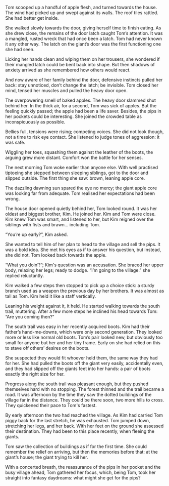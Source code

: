 Tom scooped up a handful of apple flesh, and turned towards the house. The wind had picked up and swept against its walls. The roof tiles rattled. She had better get inside.

She walked slowly towards the door, giving herself time to finish eating. As she drew close, the remains of the door latch caught Tom’s attention. It was a mangled, rusted wreck that had once been a latch. Tom had never known it any other way. The latch on the giant’s door was the first functioning one she had seen.

Licking her hands clean and wiping them on her trousers, she wondered if their mangled latch could be bent back into shape. But then shadows of anxiety arrived as she remembered how others would react.

And now aware of her family behind the door, defensive instincts pulled her back: stay unnoticed, don’t change the latch; be invisible. Tom closed her mind, tensed her muscles and pulled the heavy door open.

The overpowering smell of baked apples. The heavy door slammed shut behind her. In the thick air, for a second, Tom was sick of apples. But the feeling quickly passed; the apple had been a life saver. Besides, the pips in her pockets could be interesting. She joined the crowded table as inconspicuously as possible.

Bellies full, tensions were rising; competing voices. She did not look though, not a time to risk eye contact. She listened to judge tones of aggression: it was safe.

Wiggling her toes, squashing them against the leather of the boots, the arguing grew more distant. Comfort won the battle for her senses.

The next morning Tom woke earlier than anyone else. With well practised tiptoeing she stepped between sleeping siblings, got to the door and slipped outside. The first thing she saw: brown, leaning apple core.

The dazzling dawning sun spared the eye no mercy; the giant apple core was looking far from adequate. Tom realised her expectations had been wrong.

The house door opened quietly behind her, Tom looked round. It was her oldest and biggest brother, Kim. He joined her. Kim and Tom were close. Kim knew Tom was smart, and listened to her, but Kim reigned over the siblings with fists and brawn... including Tom.

“You’re up early?”, Kim asked.

She wanted to tell him of her plan to head to the village and sell the pips. It was a bold idea. She met his eyes as if to answer his question, but instead, she did not. Tom looked back towards the apple.

“What you doin’?”; Kim's question was an accusation. She braced her upper body, relaxing her legs; ready to dodge. “I’m going to the village.” she replied reluctantly.

Kim walked a few steps then stopped to pick up a choice stick: a sturdy branch used as a weapon the previous day by her brothers. It was almost as tall as Tom. Kim held it like a staff vertically.

Leaning his weight against it, it held. He started walking towards the south trail, muttering. After a few more steps he inclined his head towards Tom: “Are you coming then?”

The south trail was easy in her recently acquired boots. Kim had their father’s hand-me-downs, which were only second generation. They looked more or less like normal old boots. Tom’s pair looked new, but obviously too small for anyone but her and her tiny frame. Early on she had relied on this to stave off others’ desires on the boots.

She suspected they would fit whoever held them, the same way they had for her. She had pulled the boots off the giant very easily, accidentally even, and they had slipped off the giants feet into her hands: a pair of boots exactly the right size for her.

Progress along the south trail was pleasant enough, but they pushed themselves hard with no stopping. The forest thinned and the trail became a road. It was afternoon by the time they saw the dotted buildings of the village far in the distance. They could be there soon, two more hills to cross. They quickened their pace to Tom's fastest.

By early afternoon the two had reached the village. As Kim had carried Tom piggy back for the last stretch, he was exhausted. Tom jumped down, stretching her legs, and her back. With her feet on the ground she assessed their destination. They had been to this place recently, when fleeing the giants.

Tom saw the collection of buildings as if for the first time. She could remember the relief on arriving, but then the memories before that: at the giant’s house; the giant trying to kill her.

With a concerted breath, the reassurance of the pips in her pocket and the busy village ahead, Tom gathered her focus, which, being Tom, took her straight into fantasy daydreams: what might she get for the pips?
